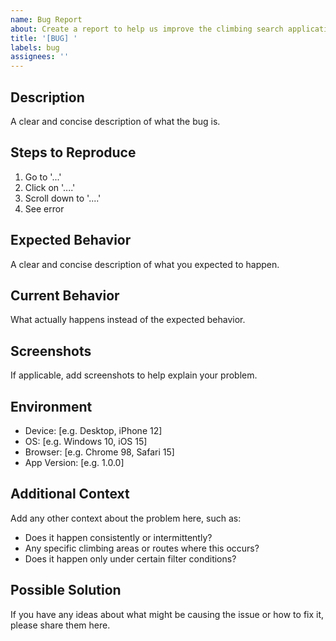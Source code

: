 ```yaml
---
name: Bug Report
about: Create a report to help us improve the climbing search application
title: '[BUG] '
labels: bug
assignees: ''
---
```


## Description
A clear and concise description of what the bug is.

## Steps to Reproduce
1. Go to '...'
2. Click on '....'
3. Scroll down to '....'
4. See error

## Expected Behavior
A clear and concise description of what you expected to happen.

## Current Behavior
What actually happens instead of the expected behavior.

## Screenshots
If applicable, add screenshots to help explain your problem.

## Environment
- Device: [e.g. Desktop, iPhone 12]
- OS: [e.g. Windows 10, iOS 15]
- Browser: [e.g. Chrome 98, Safari 15]
- App Version: [e.g. 1.0.0]

## Additional Context
Add any other context about the problem here, such as:
- Does it happen consistently or intermittently?
- Any specific climbing areas or routes where this occurs?
- Does it happen only under certain filter conditions?

## Possible Solution
If you have any ideas about what might be causing the issue or how to fix it, please share them here. 